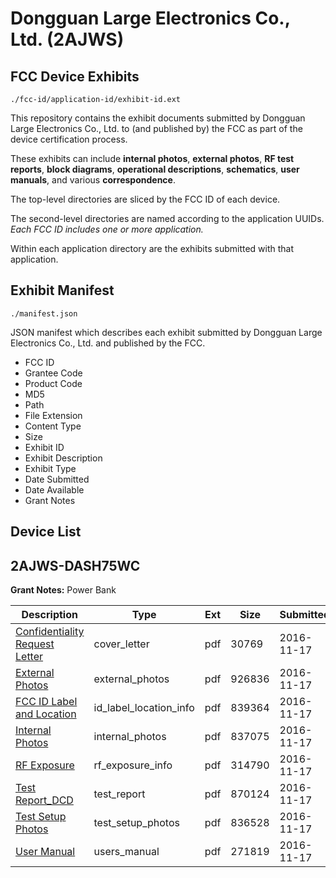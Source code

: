 # Dongguan Large Electronics Co., Ltd. (2AJWS)
## FCC Device Exhibits

```
./fcc-id/application-id/exhibit-id.ext
```

This repository contains the exhibit documents submitted by Dongguan Large Electronics Co., Ltd. to (and published by) the FCC as part of the device certification process.

These exhibits can include **internal photos**, **external photos**, **RF test reports**, **block diagrams**, **operational descriptions**, **schematics**, **user manuals**, and various **correspondence**.

The top-level directories are sliced by the FCC ID of each device.

The second-level directories are named according to the application UUIDs. *Each FCC ID includes one or more application.*

Within each application directory are the exhibits submitted with that application. 

## Exhibit Manifest

```
./manifest.json
```

JSON manifest which describes each exhibit submitted by Dongguan Large Electronics Co., Ltd. and published by the FCC.

- FCC ID
- Grantee Code
- Product Code
- MD5
- Path
- File Extension
- Content Type
- Size
- Exhibit ID
- Exhibit Description
- Exhibit Type
- Date Submitted
- Date Available
- Grant Notes

## Device List
## 2AJWS-DASH75WC
**Grant Notes:** Power Bank

| Description | Type | Ext | Size | Submitted | Available |
| ----------- | ---- | --- | ---- | --------- | --------- |
| [Confidentiality Request Letter](2AJWS-DASH75WC/1e20ec7f0af38f10c2e531386ee1fa7e/3198518.pdf) | cover_letter | pdf | 30769 | 2016-11-17 | 2016-11-17 |
| [External Photos](2AJWS-DASH75WC/1e20ec7f0af38f10c2e531386ee1fa7e/3198519.pdf) | external_photos | pdf | 926836 | 2016-11-17 | 2016-11-17 |
| [FCC ID Label and Location](2AJWS-DASH75WC/1e20ec7f0af38f10c2e531386ee1fa7e/3198521.pdf) | id_label_location_info | pdf | 839364 | 2016-11-17 | 2016-11-17 |
| [Internal Photos](2AJWS-DASH75WC/1e20ec7f0af38f10c2e531386ee1fa7e/3198520.pdf) | internal_photos | pdf | 837075 | 2016-11-17 | 2016-11-17 |
| [RF Exposure](2AJWS-DASH75WC/1e20ec7f0af38f10c2e531386ee1fa7e/3198524.pdf) | rf_exposure_info | pdf | 314790 | 2016-11-17 | 2016-11-17 |
| [Test Report_DCD](2AJWS-DASH75WC/1e20ec7f0af38f10c2e531386ee1fa7e/3198523.pdf) | test_report | pdf | 870124 | 2016-11-17 | 2016-11-17 |
| [Test Setup Photos](2AJWS-DASH75WC/1e20ec7f0af38f10c2e531386ee1fa7e/3198522.pdf) | test_setup_photos | pdf | 836528 | 2016-11-17 | 2016-11-17 |
| [User Manual](2AJWS-DASH75WC/1e20ec7f0af38f10c2e531386ee1fa7e/3198525.pdf) | users_manual | pdf | 271819 | 2016-11-17 | 2016-11-17 |
